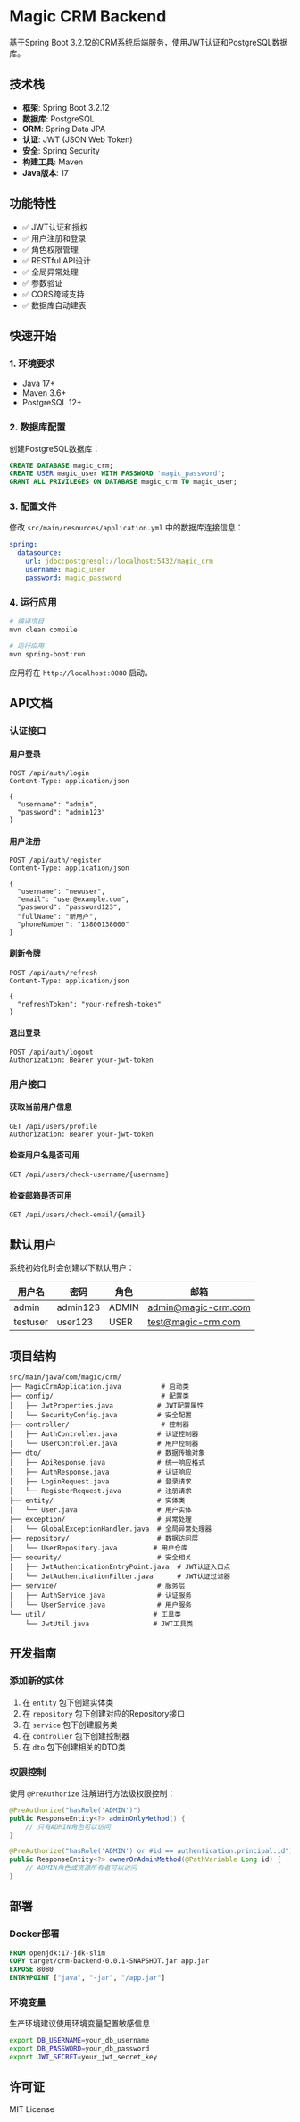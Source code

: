 # Magic CRM Backend

基于Spring Boot 3.2.12的CRM系统后端服务，使用JWT认证和PostgreSQL数据库。

## 技术栈

- **框架**: Spring Boot 3.2.12
- **数据库**: PostgreSQL
- **ORM**: Spring Data JPA
- **认证**: JWT (JSON Web Token)
- **安全**: Spring Security
- **构建工具**: Maven
- **Java版本**: 17

## 功能特性

- ✅ JWT认证和授权
- ✅ 用户注册和登录
- ✅ 角色权限管理
- ✅ RESTful API设计
- ✅ 全局异常处理
- ✅ 参数验证
- ✅ CORS跨域支持
- ✅ 数据库自动建表

## 快速开始

### 1. 环境要求

- Java 17+
- Maven 3.6+
- PostgreSQL 12+

### 2. 数据库配置

创建PostgreSQL数据库：

```sql
CREATE DATABASE magic_crm;
CREATE USER magic_user WITH PASSWORD 'magic_password';
GRANT ALL PRIVILEGES ON DATABASE magic_crm TO magic_user;
```

### 3. 配置文件

修改 `src/main/resources/application.yml` 中的数据库连接信息：

```yaml
spring:
  datasource:
    url: jdbc:postgresql://localhost:5432/magic_crm
    username: magic_user
    password: magic_password
```

### 4. 运行应用

```bash
# 编译项目
mvn clean compile

# 运行应用
mvn spring-boot:run
```

应用将在 `http://localhost:8080` 启动。

## API文档

### 认证接口

#### 用户登录
```http
POST /api/auth/login
Content-Type: application/json

{
  "username": "admin",
  "password": "admin123"
}
```

#### 用户注册
```http
POST /api/auth/register
Content-Type: application/json

{
  "username": "newuser",
  "email": "user@example.com",
  "password": "password123",
  "fullName": "新用户",
  "phoneNumber": "13800138000"
}
```

#### 刷新令牌
```http
POST /api/auth/refresh
Content-Type: application/json

{
  "refreshToken": "your-refresh-token"
}
```

#### 退出登录
```http
POST /api/auth/logout
Authorization: Bearer your-jwt-token
```

### 用户接口

#### 获取当前用户信息
```http
GET /api/users/profile
Authorization: Bearer your-jwt-token
```

#### 检查用户名是否可用
```http
GET /api/users/check-username/{username}
```

#### 检查邮箱是否可用
```http
GET /api/users/check-email/{email}
```

## 默认用户

系统初始化时会创建以下默认用户：

| 用户名 | 密码 | 角色 | 邮箱 |
|--------|------|------|------|
| admin | admin123 | ADMIN | admin@magic-crm.com |
| testuser | user123 | USER | test@magic-crm.com |

## 项目结构

```
src/main/java/com/magic/crm/
├── MagicCrmApplication.java          # 启动类
├── config/                           # 配置类
│   ├── JwtProperties.java           # JWT配置属性
│   └── SecurityConfig.java          # 安全配置
├── controller/                       # 控制器
│   ├── AuthController.java          # 认证控制器
│   └── UserController.java          # 用户控制器
├── dto/                             # 数据传输对象
│   ├── ApiResponse.java             # 统一响应格式
│   ├── AuthResponse.java            # 认证响应
│   ├── LoginRequest.java            # 登录请求
│   └── RegisterRequest.java         # 注册请求
├── entity/                          # 实体类
│   └── User.java                    # 用户实体
├── exception/                       # 异常处理
│   └── GlobalExceptionHandler.java  # 全局异常处理器
├── repository/                      # 数据访问层
│   └── UserRepository.java         # 用户仓库
├── security/                        # 安全相关
│   ├── JwtAuthenticationEntryPoint.java  # JWT认证入口点
│   └── JwtAuthenticationFilter.java      # JWT认证过滤器
├── service/                         # 服务层
│   ├── AuthService.java             # 认证服务
│   └── UserService.java             # 用户服务
└── util/                           # 工具类
    └── JwtUtil.java                # JWT工具类
```

## 开发指南

### 添加新的实体

1. 在 `entity` 包下创建实体类
2. 在 `repository` 包下创建对应的Repository接口
3. 在 `service` 包下创建服务类
4. 在 `controller` 包下创建控制器
5. 在 `dto` 包下创建相关的DTO类

### 权限控制

使用 `@PreAuthorize` 注解进行方法级权限控制：

```java
@PreAuthorize("hasRole('ADMIN')")
public ResponseEntity<?> adminOnlyMethod() {
    // 只有ADMIN角色可以访问
}

@PreAuthorize("hasRole('ADMIN') or #id == authentication.principal.id")
public ResponseEntity<?> ownerOrAdminMethod(@PathVariable Long id) {
    // ADMIN角色或资源所有者可以访问
}
```

## 部署

### Docker部署

```dockerfile
FROM openjdk:17-jdk-slim
COPY target/crm-backend-0.0.1-SNAPSHOT.jar app.jar
EXPOSE 8080
ENTRYPOINT ["java", "-jar", "/app.jar"]
```

### 环境变量

生产环境建议使用环境变量配置敏感信息：

```bash
export DB_USERNAME=your_db_username
export DB_PASSWORD=your_db_password
export JWT_SECRET=your_jwt_secret_key
```

## 许可证

MIT License